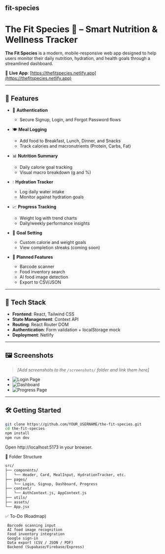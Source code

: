 ## fit-species
# The Fit Species 🥗 – Smart Nutrition & Wellness Tracker

**The Fit Species** is a modern, mobile-responsive web app designed to help users monitor their daily nutrition, hydration, and health goals through a streamlined dashboard.

🔗 **Live App**: [https://thefitspecies.netlify.app](https://thefitspecies.netlify.app)

---

## 🚀 Features

- 🔐 **Authentication**
  - Secure Signup, Login, and Forgot Password flows

- 🍽️ **Meal Logging**
  - Add food to Breakfast, Lunch, Dinner, and Snacks
  - Track calories and macronutrients (Protein, Carbs, Fat)

- 📊 **Nutrition Summary**
  - Daily calorie goal tracking
  - Visual macro breakdown (g and %)

- 💧 **Hydration Tracker**
  - Log daily water intake
  - Monitor against hydration goals

- 📈 **Progress Tracking**
  - Weight log with trend charts
  - Daily/weekly performance insights

- 🎯 **Goal Setting**
  - Custom calorie and weight goals
  - View completion streaks (coming soon)

- 🧠 **Planned Features**
  - Barcode scanner
  - Food inventory search
  - AI food image detection
  - Export to CSV/JSON

---

## 🧪 Tech Stack

- **Frontend**: React, Tailwind CSS  
- **State Management**: Context API  
- **Routing**: React Router DOM  
- **Authentication**: Form validation + localStorage mock  
- **Deployment**: Netlify

---

## 🖼️ Screenshots

> _[Add screenshots to the `/screenshots/` folder and link them here]_

- ![Login Page](./screenshots/login.png)
- ![Dashboard](./screenshots/dashboard.png)
- ![Progress Page](./screenshots/progress.png)

---

## 🛠️ Getting Started

```bash
git clone https://github.com/YOUR_USERNAME/the-fit-species.git
cd the-fit-species
npm install
npm run dev
```
Open http://localhost:5173 in your browser.


📁 Folder Structure
```bash
src/
├── components/
│   └── Header, Card, MealInput, HydrationTracker, etc.
├── pages/
│   └── Login, Signup, Dashboard, Progress
├── context/
│   └── AuthContext.js, AppContext.js
├── utils/
├── assets/
└── App.jsx
```

✅ To-Do (Roadmap)
```
 Barcode scanning input
 AI food image recognition
 Food inventory integration
 Google sign-in
 Data export (CSV / JSON / PDF)
 Backend (Supabase/Firebase/Express)
```
